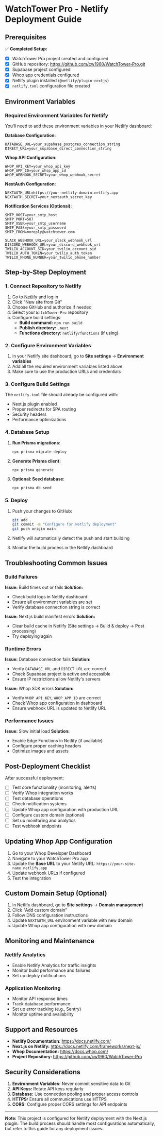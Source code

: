 # WatchTower Pro - Netlify Deployment Guide

## Prerequisites

✅ **Completed Setup:**

- [x] WatchTower Pro project created and configured
- [x] GitHub repository: https://github.com/cw1960/WatchTower-Pro.git
- [x] Supabase project configured
- [x] Whop app credentials configured
- [x] Netlify plugin installed (`@netlify/plugin-nextjs`)
- [x] `netlify.toml` configuration file created

## Environment Variables

### Required Environment Variables for Netlify

You'll need to add these environment variables in your Netlify dashboard:

**Database Configuration:**

```
DATABASE_URL=your_supabase_postgres_connection_string
DIRECT_URL=your_supabase_direct_connection_string
```

**Whop API Configuration:**

```
WHOP_API_KEY=your_whop_api_key
WHOP_APP_ID=your_whop_app_id
WHOP_WEBHOOK_SECRET=your_whop_webhook_secret
```

**NextAuth Configuration:**

```
NEXTAUTH_URL=https://your-netlify-domain.netlify.app
NEXTAUTH_SECRET=your_nextauth_secret_key
```

**Notification Services (Optional):**

```
SMTP_HOST=your_smtp_host
SMTP_PORT=587
SMTP_USER=your_smtp_username
SMTP_PASS=your_smtp_password
SMTP_FROM=noreply@watchtower.com

SLACK_WEBHOOK_URL=your_slack_webhook_url
DISCORD_WEBHOOK_URL=your_discord_webhook_url
TWILIO_ACCOUNT_SID=your_twilio_account_sid
TWILIO_AUTH_TOKEN=your_twilio_auth_token
TWILIO_PHONE_NUMBER=your_twilio_phone_number
```

## Step-by-Step Deployment

### 1. Connect Repository to Netlify

1. Go to [Netlify](https://netlify.com) and log in
2. Click "New site from Git"
3. Choose GitHub and authorize if needed
4. Select your `WatchTower-Pro` repository
5. Configure build settings:
   - **Build command:** `npm run build`
   - **Publish directory:** `.next`
   - **Functions directory:** `netlify/functions` (if using)

### 2. Configure Environment Variables

1. In your Netlify site dashboard, go to **Site settings** → **Environment variables**
2. Add all the required environment variables listed above
3. Make sure to use the production URLs and credentials

### 3. Configure Build Settings

The `netlify.toml` file should already be configured with:

- Next.js plugin enabled
- Proper redirects for SPA routing
- Security headers
- Performance optimizations

### 4. Database Setup

1. **Run Prisma migrations:**

   ```bash
   npx prisma migrate deploy
   ```

2. **Generate Prisma client:**

   ```bash
   npx prisma generate
   ```

3. **Optional: Seed database:**
   ```bash
   npx prisma db seed
   ```

### 5. Deploy

1. Push your changes to GitHub:

   ```bash
   git add .
   git commit -m "Configure for Netlify deployment"
   git push origin main
   ```

2. Netlify will automatically detect the push and start building
3. Monitor the build process in the Netlify dashboard

## Troubleshooting Common Issues

### Build Failures

**Issue:** Build times out or fails
**Solution:**

- Check build logs in Netlify dashboard
- Ensure all environment variables are set
- Verify database connection string is correct

**Issue:** Next.js build manifest errors
**Solution:**

- Clear build cache in Netlify (Site settings → Build & deploy → Post processing)
- Try deploying again

### Runtime Errors

**Issue:** Database connection fails
**Solution:**

- Verify `DATABASE_URL` and `DIRECT_URL` are correct
- Check Supabase project is active and accessible
- Ensure IP restrictions allow Netlify's servers

**Issue:** Whop SDK errors
**Solution:**

- Verify `WHOP_API_KEY`, `WHOP_APP_ID` are correct
- Check Whop app configuration in dashboard
- Ensure webhook URL is updated to Netlify URL

### Performance Issues

**Issue:** Slow initial load
**Solution:**

- Enable Edge Functions in Netlify (if available)
- Configure proper caching headers
- Optimize images and assets

## Post-Deployment Checklist

After successful deployment:

- [ ] Test core functionality (monitoring, alerts)
- [ ] Verify Whop integration works
- [ ] Test database operations
- [ ] Check notification systems
- [ ] Update Whop app configuration with production URL
- [ ] Configure custom domain (optional)
- [ ] Set up monitoring and analytics
- [ ] Test webhook endpoints

## Updating Whop App Configuration

1. Go to your Whop Developer Dashboard
2. Navigate to your WatchTower Pro app
3. Update the **Base URL** to your Netlify URL: `https://your-site-name.netlify.app`
4. Update webhook URLs if configured
5. Test the integration

## Custom Domain Setup (Optional)

1. In Netlify dashboard, go to **Site settings** → **Domain management**
2. Click "Add custom domain"
3. Follow DNS configuration instructions
4. Update `NEXTAUTH_URL` environment variable with new domain
5. Update Whop app configuration with new domain

## Monitoring and Maintenance

### Netlify Analytics

- Enable Netlify Analytics for traffic insights
- Monitor build performance and failures
- Set up deploy notifications

### Application Monitoring

- Monitor API response times
- Track database performance
- Set up error tracking (e.g., Sentry)
- Monitor uptime and availability

## Support and Resources

- **Netlify Documentation:** https://docs.netlify.com/
- **Next.js on Netlify:** https://docs.netlify.com/frameworks/next-js/
- **Whop Documentation:** https://docs.whop.com/
- **Project Repository:** https://github.com/cw1960/WatchTower-Pro

## Security Considerations

1. **Environment Variables:** Never commit sensitive data to Git
2. **API Keys:** Rotate API keys regularly
3. **Database:** Use connection pooling and proper access controls
4. **HTTPS:** Ensure all communications use HTTPS
5. **CORS:** Configure proper CORS settings for API endpoints

---

**Note:** This project is configured for Netlify deployment with the Next.js plugin. The build process should handle most configurations automatically, but refer to this guide for any deployment issues.
